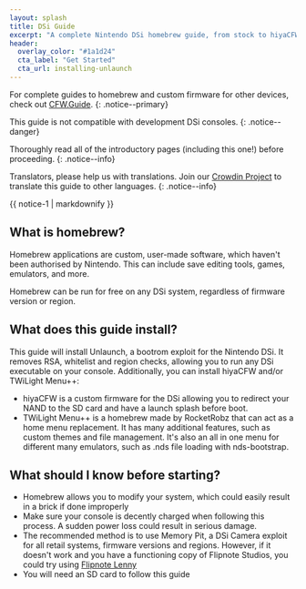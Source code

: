 ```yaml
---
layout: splash
title: DSi Guide
excerpt: "A complete Nintendo DSi homebrew guide, from stock to hiyaCFW."
header:
  overlay_color: "#1a1d24"
  cta_label: "Get Started"
  cta_url: installing-unlaunch
---
```


For complete guides to homebrew and custom firmware for other devices, check out [CFW.Guide](https://cfw.guide).
{: .notice--primary}

This guide is not compatible with development DSi consoles.
{: .notice--danger}

Thoroughly read all of the introductory pages (including this one!) before proceeding.
{: .notice--info}

Translators, please help us with translations. Join our [Crowdin Project](https://crowdin.com/project/dsi-guide) to translate this guide to other languages.
{: .notice--info}

<div class="notice--info">{{ notice-1 | markdownify }}</div>

## What is homebrew?

Homebrew applications are custom, user-made software, which haven't been authorised by Nintendo. This can include save editing tools, games, emulators, and more.

Homebrew can be run for free on any DSi system, regardless of firmware version or region.

## What does this guide install?

This guide will install Unlaunch, a bootrom exploit for the Nintendo DSi. It removes RSA, whitelist and region checks, allowing you to run any DSi executable on your console. Additionally, you can install hiyaCFW and/or TWiLight Menu++:

- hiyaCFW is a custom firmware for the DSi allowing you to redirect your NAND to the SD card and have a launch splash before boot.
- TWiLight Menu++ is a homebrew made by RocketRobz that can act as a home menu replacement. It has many additional features, such as custom themes and file management. It's also an all in one menu for different many emulators, such as .nds file loading with nds-bootstrap.

## What should I know before starting?

- Homebrew allows you to modify your system, which could easily result in a brick if done improperly
- Make sure your console is decently charged when following this process. A sudden power loss could result in serious damage.
- The recommended method is to use Memory Pit, a DSi Camera exploit for all retail systems, firmware versions and regions. However, if it doesn't work and you have a functioning copy of Flipnote Studios, you could try using [Flipnote Lenny](installing-unlaunch-legacy)
- You will need an SD card to follow this guide
